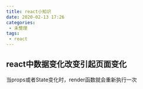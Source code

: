 ```yaml
---
title: react小知识
date: 2020-02-13 17:26
categories: 
 - 未整理
tags: 
 - react
---
```


<!-- more -->

## react中数据变化改变引起页面变化

当props或者State变化时，render函数就会重新执行一次
